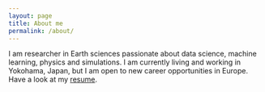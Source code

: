 ```yaml
---
layout: page
title: About me
permalink: /about/
---
```


I am researcher in Earth sciences passionate about data science, machine learning, physics and simulations. I am currently living and working in Yokohama, Japan, but I am open to new career opportunities in Europe. Have a look at my [resume](https://nbviewer.jupyter.org/github/abauville/blog/raw/master/images/Resume/Resume_Arthur_Bauville.pdf).

